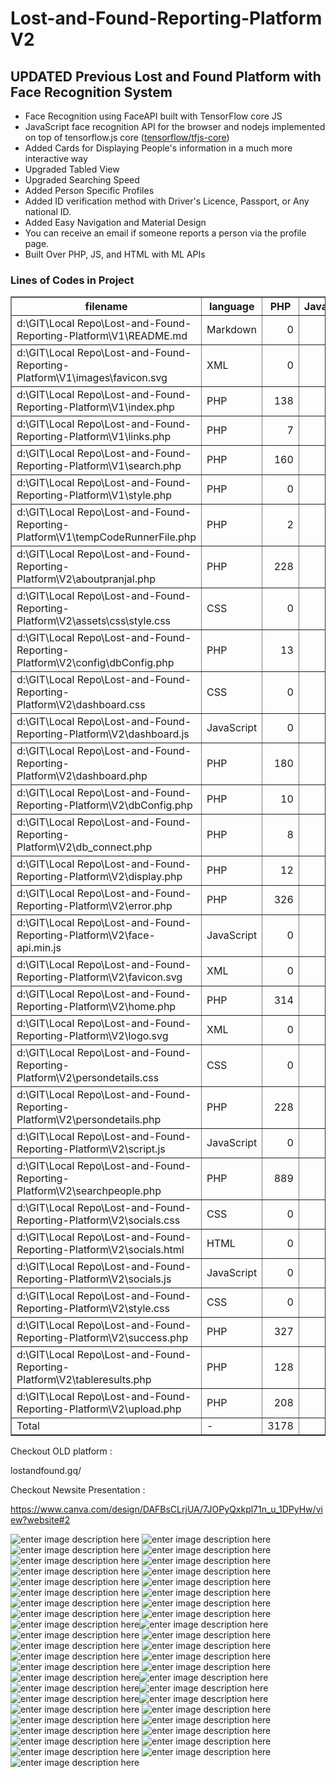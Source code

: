 # Lost-and-Found-Reporting-Platform V2

## UPDATED Previous Lost and Found Platform with Face Recognition System


- Face Recognition using FaceAPI built with TensorFlow core JS
- JavaScript face recognition API for the browser and nodejs implemented on top of tensorflow.js core ([tensorflow/tfjs-core](https://github.com/tensorflow/tfjs))
- Added Cards for Displaying People's information in a much more interactive way
- Upgraded Tabled View
- Upgraded Searching Speed
- Added Person Specific Profiles
- Added ID verification method with Driver's Licence, Passport, or Any national ID.
- Added Easy Navigation and Material Design
- You can receive an email if someone reports a person via the profile page.
- Built Over PHP, JS, and HTML with ML APIs



<div class="row"><div class="col-md-12"><div class="panel panel-success"><div class="panel-heading "><h3 class="panel-title">Lines of Codes in Project</h3></div><table border="1" class="table table-striped table-bordered table-hover table-condensed"><thead><tr><th title="Field #1">filename</th><th title="Field #2">language</th><th title="Field #3">PHP</th><th title="Field #4">JavaScript</th><th title="Field #5">HTML</th><th title="Field #6">CSS</th><th title="Field #7">Markdown</th><th title="Field #8">XML</th><th title="Field #9">comment</th><th title="Field #10">blank</th><th title="Field #11">total</th></tr></thead><tbody><tr><td>d:\GIT\Local Repo\Lost-and-Found-Reporting-Platform\V1\README.md</td><td>Markdown</td><td align="right">0</td><td align="right">0</td><td align="right">0</td><td align="right">0</td><td align="right">13</td><td align="right">0</td><td align="right">0</td><td align="right">5</td><td align="right">18</td></tr><tr><td>d:\GIT\Local Repo\Lost-and-Found-Reporting-Platform\V1\images\favicon.svg</td><td>XML</td><td align="right">0</td><td align="right">0</td><td align="right">0</td><td align="right">0</td><td align="right">0</td><td align="right">1</td><td align="right">0</td><td align="right">0</td><td align="right">1</td></tr><tr><td>d:\GIT\Local Repo\Lost-and-Found-Reporting-Platform\V1\index.php</td><td>PHP</td><td align="right">138</td><td align="right">0</td><td align="right">0</td><td align="right">0</td><td align="right">0</td><td align="right">0</td><td align="right">0</td><td align="right">6</td><td align="right">144</td></tr><tr><td>d:\GIT\Local Repo\Lost-and-Found-Reporting-Platform\V1\links.php</td><td>PHP</td><td align="right">7</td><td align="right">0</td><td align="right">0</td><td align="right">0</td><td align="right">0</td><td align="right">0</td><td align="right">0</td><td align="right">0</td><td align="right">7</td></tr><tr><td>d:\GIT\Local Repo\Lost-and-Found-Reporting-Platform\V1\search.php</td><td>PHP</td><td align="right">160</td><td align="right">0</td><td align="right">0</td><td align="right">0</td><td align="right">0</td><td align="right">0</td><td align="right">2</td><td align="right">16</td><td align="right">178</td></tr><tr><td>d:\GIT\Local Repo\Lost-and-Found-Reporting-Platform\V1\style.php</td><td>PHP</td><td align="right">0</td><td align="right">0</td><td align="right">0</td><td align="right">0</td><td align="right">0</td><td align="right">0</td><td align="right">0</td><td align="right">1</td><td align="right">1</td></tr><tr><td>d:\GIT\Local Repo\Lost-and-Found-Reporting-Platform\V1\tempCodeRunnerFile.php</td><td>PHP</td><td align="right">2</td><td align="right">0</td><td align="right">0</td><td align="right">0</td><td align="right">0</td><td align="right">0</td><td align="right">0</td><td align="right">0</td><td align="right">2</td></tr><tr><td>d:\GIT\Local Repo\Lost-and-Found-Reporting-Platform\V2\aboutpranjal.php</td><td>PHP</td><td align="right">228</td><td align="right">0</td><td align="right">0</td><td align="right">0</td><td align="right">0</td><td align="right">0</td><td align="right">0</td><td align="right">3</td><td align="right">231</td></tr><tr><td>d:\GIT\Local Repo\Lost-and-Found-Reporting-Platform\V2\assets\css\style.css</td><td>CSS</td><td align="right">0</td><td align="right">0</td><td align="right">0</td><td align="right">1243</td><td align="right">0</td><td align="right">0</td><td align="right">0</td><td align="right">1</td><td align="right">1244</td></tr><tr><td>d:\GIT\Local Repo\Lost-and-Found-Reporting-Platform\V2\config\dbConfig.php</td><td>PHP</td><td align="right">13</td><td align="right">0</td><td align="right">0</td><td align="right">0</td><td align="right">0</td><td align="right">0</td><td align="right">3</td><td align="right">1</td><td align="right">17</td></tr><tr><td>d:\GIT\Local Repo\Lost-and-Found-Reporting-Platform\V2\dashboard.css</td><td>CSS</td><td align="right">0</td><td align="right">0</td><td align="right">0</td><td align="right">487</td><td align="right">0</td><td align="right">0</td><td align="right">8</td><td align="right">15</td><td align="right">510</td></tr><tr><td>d:\GIT\Local Repo\Lost-and-Found-Reporting-Platform\V2\dashboard.js</td><td>JavaScript</td><td align="right">0</td><td align="right">35</td><td align="right">0</td><td align="right">0</td><td align="right">0</td><td align="right">0</td><td align="right">4</td><td align="right">9</td><td align="right">48</td></tr><tr><td>d:\GIT\Local Repo\Lost-and-Found-Reporting-Platform\V2\dashboard.php</td><td>PHP</td><td align="right">180</td><td align="right">0</td><td align="right">0</td><td align="right">0</td><td align="right">0</td><td align="right">0</td><td align="right">6</td><td align="right">9</td><td align="right">195</td></tr><tr><td>d:\GIT\Local Repo\Lost-and-Found-Reporting-Platform\V2\dbConfig.php</td><td>PHP</td><td align="right">10</td><td align="right">0</td><td align="right">0</td><td align="right">0</td><td align="right">0</td><td align="right">0</td><td align="right">3</td><td align="right">2</td><td align="right">15</td></tr><tr><td>d:\GIT\Local Repo\Lost-and-Found-Reporting-Platform\V2\db_connect.php</td><td>PHP</td><td align="right">8</td><td align="right">0</td><td align="right">0</td><td align="right">0</td><td align="right">0</td><td align="right">0</td><td align="right">0</td><td align="right">0</td><td align="right">8</td></tr><tr><td>d:\GIT\Local Repo\Lost-and-Found-Reporting-Platform\V2\display.php</td><td>PHP</td><td align="right">12</td><td align="right">0</td><td align="right">0</td><td align="right">0</td><td align="right">0</td><td align="right">0</td><td align="right">2</td><td align="right">2</td><td align="right">16</td></tr><tr><td>d:\GIT\Local Repo\Lost-and-Found-Reporting-Platform\V2\error.php</td><td>PHP</td><td align="right">326</td><td align="right">0</td><td align="right">0</td><td align="right">0</td><td align="right">0</td><td align="right">0</td><td align="right">1</td><td align="right">28</td><td align="right">355</td></tr><tr><td>d:\GIT\Local Repo\Lost-and-Found-Reporting-Platform\V2\face-api.min.js</td><td>JavaScript</td><td align="right">0</td><td align="right">1</td><td align="right">0</td><td align="right">0</td><td align="right">0</td><td align="right">0</td><td align="right">1</td><td align="right">0</td><td align="right">2</td></tr><tr><td>d:\GIT\Local Repo\Lost-and-Found-Reporting-Platform\V2\favicon.svg</td><td>XML</td><td align="right">0</td><td align="right">0</td><td align="right">0</td><td align="right">0</td><td align="right">0</td><td align="right">1</td><td align="right">0</td><td align="right">0</td><td align="right">1</td></tr><tr><td>d:\GIT\Local Repo\Lost-and-Found-Reporting-Platform\V2\home.php</td><td>PHP</td><td align="right">314</td><td align="right">0</td><td align="right">0</td><td align="right">0</td><td align="right">0</td><td align="right">0</td><td align="right">2</td><td align="right">1</td><td align="right">317</td></tr><tr><td>d:\GIT\Local Repo\Lost-and-Found-Reporting-Platform\V2\logo.svg</td><td>XML</td><td align="right">0</td><td align="right">0</td><td align="right">0</td><td align="right">0</td><td align="right">0</td><td align="right">1</td><td align="right">0</td><td align="right">0</td><td align="right">1</td></tr><tr><td>d:\GIT\Local Repo\Lost-and-Found-Reporting-Platform\V2\persondetails.css</td><td>CSS</td><td align="right">0</td><td align="right">0</td><td align="right">0</td><td align="right">110</td><td align="right">0</td><td align="right">0</td><td align="right">0</td><td align="right">19</td><td align="right">129</td></tr><tr><td>d:\GIT\Local Repo\Lost-and-Found-Reporting-Platform\V2\persondetails.php</td><td>PHP</td><td align="right">228</td><td align="right">0</td><td align="right">0</td><td align="right">0</td><td align="right">0</td><td align="right">0</td><td align="right">16</td><td align="right">2</td><td align="right">246</td></tr><tr><td>d:\GIT\Local Repo\Lost-and-Found-Reporting-Platform\V2\script.js</td><td>JavaScript</td><td align="right">0</td><td align="right">24</td><td align="right">0</td><td align="right">0</td><td align="right">0</td><td align="right">0</td><td align="right">0</td><td align="right">4</td><td align="right">28</td></tr><tr><td>d:\GIT\Local Repo\Lost-and-Found-Reporting-Platform\V2\searchpeople.php</td><td>PHP</td><td align="right">889</td><td align="right">0</td><td align="right">0</td><td align="right">0</td><td align="right">0</td><td align="right">0</td><td align="right">27</td><td align="right">106</td><td align="right">1022</td></tr><tr><td>d:\GIT\Local Repo\Lost-and-Found-Reporting-Platform\V2\socials.css</td><td>CSS</td><td align="right">0</td><td align="right">0</td><td align="right">0</td><td align="right">133</td><td align="right">0</td><td align="right">0</td><td align="right">0</td><td align="right">9</td><td align="right">142</td></tr><tr><td>d:\GIT\Local Repo\Lost-and-Found-Reporting-Platform\V2\socials.html</td><td>HTML</td><td align="right">0</td><td align="right">0</td><td align="right">150</td><td align="right">0</td><td align="right">0</td><td align="right">0</td><td align="right">3</td><td align="right">3</td><td align="right">156</td></tr><tr><td>d:\GIT\Local Repo\Lost-and-Found-Reporting-Platform\V2\socials.js</td><td>JavaScript</td><td align="right">0</td><td align="right">67</td><td align="right">0</td><td align="right">0</td><td align="right">0</td><td align="right">0</td><td align="right">0</td><td align="right">9</td><td align="right">76</td></tr><tr><td>d:\GIT\Local Repo\Lost-and-Found-Reporting-Platform\V2\style.css</td><td>CSS</td><td align="right">0</td><td align="right">0</td><td align="right">0</td><td align="right">0</td><td align="right">0</td><td align="right">0</td><td align="right">0</td><td align="right">1</td><td align="right">1</td></tr><tr><td>d:\GIT\Local Repo\Lost-and-Found-Reporting-Platform\V2\success.php</td><td>PHP</td><td align="right">327</td><td align="right">0</td><td align="right">0</td><td align="right">0</td><td align="right">0</td><td align="right">0</td><td align="right">1</td><td align="right">27</td><td align="right">355</td></tr><tr><td>d:\GIT\Local Repo\Lost-and-Found-Reporting-Platform\V2\tableresults.php</td><td>PHP</td><td align="right">128</td><td align="right">0</td><td align="right">0</td><td align="right">0</td><td align="right">0</td><td align="right">0</td><td align="right">3</td><td align="right">4</td><td align="right">135</td></tr><tr><td>d:\GIT\Local Repo\Lost-and-Found-Reporting-Platform\V2\upload.php</td><td>PHP</td><td align="right">208</td><td align="right">0</td><td align="right">0</td><td align="right">0</td><td align="right">0</td><td align="right">0</td><td align="right">9</td><td align="right">10</td><td align="right">227</td></tr><tr><td>Total</td><td>-</td><td align="right">3178</td><td align="right">127</td><td align="right">150</td><td align="right">1973</td><td align="right">13</td><td align="right">3</td><td align="right">91</td><td align="right">293</td><td align="right">5828</td></tr></tbody></table></div></div></div>




Checkout OLD platform : 

lostandfound.gq/

Checkout Newsite Presentation :

https://www.canva.com/design/DAFBsCLrjUA/7JOPyQxkpl71n_u_1DPyHw/view?website#2

![enter image description here](https://raw.githubusercontent.com/yyppsk/Lost-and-Found-Reporting-Platform/ImagesStorage/1.png)
![enter image description here](https://raw.githubusercontent.com/yyppsk/Lost-and-Found-Reporting-Platform/ImagesStorage/2.png)
![enter image description here](https://raw.githubusercontent.com/yyppsk/Lost-and-Found-Reporting-Platform/ImagesStorage/3.png)
![enter image description here](https://raw.githubusercontent.com/yyppsk/Lost-and-Found-Reporting-Platform/ImagesStorage/5.png)
![enter image description here](https://raw.githubusercontent.com/yyppsk/Lost-and-Found-Reporting-Platform/ImagesStorage/6.png)
![enter image description here](https://raw.githubusercontent.com/yyppsk/Lost-and-Found-Reporting-Platform/ImagesStorage/7.png)
![enter image description here](https://raw.githubusercontent.com/yyppsk/Lost-and-Found-Reporting-Platform/ImagesStorage/8.png)
![enter image description here](https://raw.githubusercontent.com/yyppsk/Lost-and-Found-Reporting-Platform/ImagesStorage/9.png)
![enter image description here](https://raw.githubusercontent.com/yyppsk/Lost-and-Found-Reporting-Platform/ImagesStorage/10.png)
![enter image description here](https://raw.githubusercontent.com/yyppsk/Lost-and-Found-Reporting-Platform/ImagesStorage/11.png)
![enter image description here](https://raw.githubusercontent.com/yyppsk/Lost-and-Found-Reporting-Platform/ImagesStorage/12.png)
![enter image description here](https://raw.githubusercontent.com/yyppsk/Lost-and-Found-Reporting-Platform/ImagesStorage/13.png)
![enter image description here](https://raw.githubusercontent.com/yyppsk/Lost-and-Found-Reporting-Platform/ImagesStorage/14.png)
![enter image description here](https://raw.githubusercontent.com/yyppsk/Lost-and-Found-Reporting-Platform/ImagesStorage/15.png)
![enter image description here](https://raw.githubusercontent.com/yyppsk/Lost-and-Found-Reporting-Platform/ImagesStorage/16.png)
![enter image description here](https://raw.githubusercontent.com/yyppsk/Lost-and-Found-Reporting-Platform/ImagesStorage/17.png)
![enter image description here](https://raw.githubusercontent.com/yyppsk/Lost-and-Found-Reporting-Platform/ImagesStorage/18.png)![enter image description here](https://raw.githubusercontent.com/yyppsk/Lost-and-Found-Reporting-Platform/ImagesStorage/19.png)
![enter image description here](https://raw.githubusercontent.com/yyppsk/Lost-and-Found-Reporting-Platform/ImagesStorage/20.png)
![enter image description here](https://raw.githubusercontent.com/yyppsk/Lost-and-Found-Reporting-Platform/ImagesStorage/21.png)
![enter image description here](https://raw.githubusercontent.com/yyppsk/Lost-and-Found-Reporting-Platform/ImagesStorage/22.png)
![enter image description here](https://raw.githubusercontent.com/yyppsk/Lost-and-Found-Reporting-Platform/ImagesStorage/2.3png)
![enter image description here](https://raw.githubusercontent.com/yyppsk/Lost-and-Found-Reporting-Platform/ImagesStorage/24.png)
![enter image description here](https://raw.githubusercontent.com/yyppsk/Lost-and-Found-Reporting-Platform/ImagesStorage/25.png)![enter image description here](https://raw.githubusercontent.com/yyppsk/Lost-and-Found-Reporting-Platform/ImagesStorage/26.png)
![enter image description here](https://raw.githubusercontent.com/yyppsk/Lost-and-Found-Reporting-Platform/ImagesStorage/31.png)
![enter image description here](https://raw.githubusercontent.com/yyppsk/Lost-and-Found-Reporting-Platform/ImagesStorage/34.png)![enter image description here](https://raw.githubusercontent.com/yyppsk/Lost-and-Found-Reporting-Platform/ImagesStorage/36.png)![enter image description here](https://raw.githubusercontent.com/yyppsk/Lost-and-Found-Reporting-Platform/ImagesStorage/38.png)![enter image description here](https://raw.githubusercontent.com/yyppsk/Lost-and-Found-Reporting-Platform/ImagesStorage/39.png)![enter image description here](https://raw.githubusercontent.com/yyppsk/Lost-and-Found-Reporting-Platform/ImagesStorage/41.png)![enter image description here](https://raw.githubusercontent.com/yyppsk/Lost-and-Found-Reporting-Platform/ImagesStorage/43.png)
![enter image description here](https://raw.githubusercontent.com/yyppsk/Lost-and-Found-Reporting-Platform/ImagesStorage/44.png)
![enter image description here](https://raw.githubusercontent.com/yyppsk/Lost-and-Found-Reporting-Platform/ImagesStorage/45.png)
![enter image description here](https://raw.githubusercontent.com/yyppsk/Lost-and-Found-Reporting-Platform/ImagesStorage/46.png)
![enter image description here](https://raw.githubusercontent.com/yyppsk/Lost-and-Found-Reporting-Platform/ImagesStorage/47.png)
![enter image description here](https://raw.githubusercontent.com/yyppsk/Lost-and-Found-Reporting-Platform/ImagesStorage/48.png)
![enter image description here](https://raw.githubusercontent.com/yyppsk/Lost-and-Found-Reporting-Platform/ImagesStorage/49.png)
![enter image description here](https://raw.githubusercontent.com/yyppsk/Lost-and-Found-Reporting-Platform/ImagesStorage/50.png)
![enter image description here](https://raw.githubusercontent.com/yyppsk/Lost-and-Found-Reporting-Platform/ImagesStorage/51.png)
![enter image description here](https://raw.githubusercontent.com/yyppsk/Lost-and-Found-Reporting-Platform/ImagesStorage/52.png)
![enter image description here](https://raw.githubusercontent.com/yyppsk/Lost-and-Found-Reporting-Platform/ImagesStorage/53.png)
![enter image description here](https://raw.githubusercontent.com/yyppsk/Lost-and-Found-Reporting-Platform/ImagesStorage/54.png)
